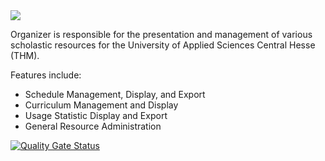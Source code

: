 <a href="http://www.thm.de/organizer">
    <img src="com_organizer/site/images/organizer.png"/>
</a>

Organizer is responsible for the presentation and management of various scholastic resources for the University of Applied Sciences Central Hesse (THM).

Features include:
<ul>
    <li>Schedule Management, Display, and Export</li>
    <li>Curriculum Management and Display</li>
    <li>Usage Statistic Display and Export</li>
    <li>General Resource Administration</li>    
</ul>


[![Quality Gate Status](https://sonarcloud.io/api/project_badges/measure?project=jpbm04_com_organizer&metric=alert_status)](https://sonarcloud.io/dashboard?id=jpbm04_com_organizer)
